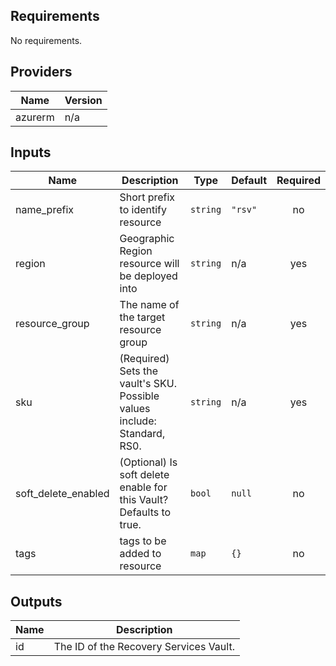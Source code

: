 ## Requirements

No requirements.

## Providers

| Name | Version |
|------|---------|
| azurerm | n/a |

## Inputs

| Name | Description | Type | Default | Required |
|------|-------------|------|---------|:--------:|
| name\_prefix | Short prefix to identify resource | `string` | `"rsv"` | no |
| region | Geographic Region resource will be deployed into | `string` | n/a | yes |
| resource\_group | The name of the target resource group | `string` | n/a | yes |
| sku | (Required) Sets the vault's SKU. Possible values include: Standard, RS0. | `string` | n/a | yes |
| soft\_delete\_enabled | (Optional) Is soft delete enable for this Vault? Defaults to true. | `bool` | `null` | no |
| tags | tags to be added to resource | `map` | `{}` | no |

## Outputs

| Name | Description |
|------|-------------|
| id | The ID of the Recovery Services Vault. |

